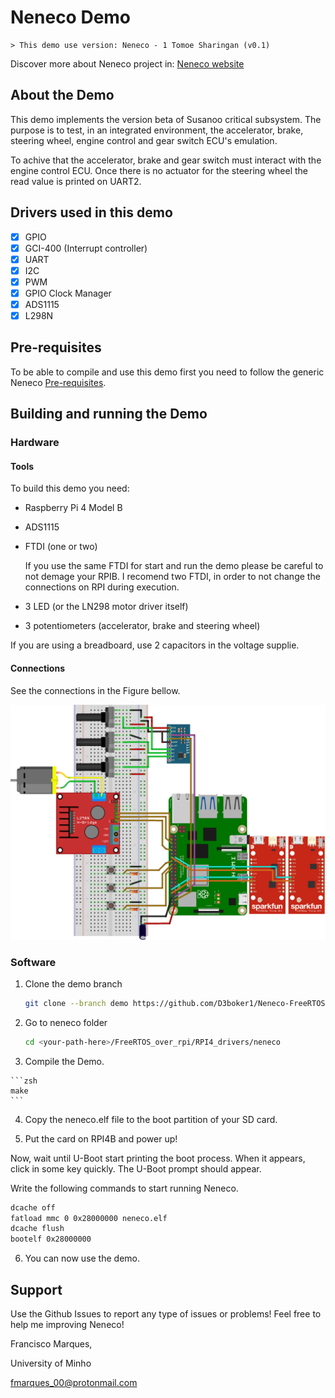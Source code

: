 # Neneco Demo

    > This demo use version: Neneco - 1 Tomoe Sharingan (v0.1)

Discover more about Neneco project in: [Neneco website](https://d3boker1.github.io/Neneco-FreeRTOS-On-RPI4B/)

## About the Demo

This demo implements the version beta of Susanoo critical subsystem. The purpose is to test, in an integrated environment, the accelerator, brake, steering wheel, engine control and gear switch ECU's emulation.

To achive that the accelerator, brake and gear switch must interact with the engine control ECU. Once there is no actuator for the steering wheel the read value is printed on UART2.

## Drivers used in this demo

-  [X] GPIO
-  [X] GCI-400 (Interrupt controller) 
-  [X] UART
-  [X] I2C
-  [X] PWM
-  [X] GPIO Clock Manager
-  [X] ADS1115 
-  [X] L298N 

## 

## Pre-requisites

To be able to compile and use this demo first you need to follow the generic Neneco [Pre-requisites](https://github.com/D3boker1/Neneco-FreeRTOS-On-RPI4B/tree/main).

## Building and running the Demo

### Hardware

#### Tools
To build this demo you need:

* Raspberry Pi 4 Model B
* ADS1115
* FTDI (one or two)

    If you use the same FTDI for start and run the demo please be careful to not demage your RPIB. I recomend two FTDI, in order to not change the connections on RPI during execution.
* 3 LED (or the LN298 motor driver itself)
* 3 potentiometers (accelerator, brake and steering wheel)

If you are using a breadboard, use 2 capacitors in the voltage supplie.

#### Connections

See the connections in the Figure bellow.

![Connection Layout](./assets/demo_connection_bb.png "Demo hardware conncetion layout")

### Software

1. Clone the demo branch

    ```zsh
    git clone --branch demo https://github.com/D3boker1/Neneco-FreeRTOS-On-RPI4B.git
    ```

2. Go to neneco folder

    ```zsh
    cd <your-path-here>/FreeRTOS_over_rpi/RPI4_drivers/neneco
    ```

3.   Compile the Demo. 

    ```zsh
    make
    ```
4. Copy the neneco.elf file to the boot partition of your SD card.

5. Put the card on RPI4B and power up!

Now, wait until U-Boot start printing the boot process. When it appears, click in some key quickly. The U-Boot prompt should appear.

Write the following commands to start running Neneco.

```zsh
dcache off
fatload mmc 0 0x28000000 neneco.elf
dcache flush
bootelf 0x28000000
```

6. You can now use the demo.

## Support

Use the Github Issues to report any type of issues or problems! Feel free to help me improving Neneco!

Francisco Marques,

University of Minho

<fmarques_00@protonmail.com>
